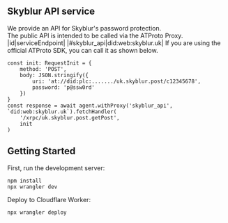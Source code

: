 ## Skyblur API service
We provide an API for Skyblur's password protection.<br />
The public API is intended to be called via the ATProto Proxy.
|id|serviceEndpoint|
|#skyblur_api|did:web:skyblur.uk|
If you are using the official ATProto SDK, you can call it as shown below.
```
const init: RequestInit = {
    method: 'POST',
    body: JSON.stringify({
        uri: 'at://did:plc:......./uk.skyblur.post/c12345678',
        password: 'p@ssw0rd'
    })
}
const response = await agent.withProxy('skyblur_api', `did:web:skyblur.uk`).fetchHandler(
    '/xrpc/uk.skyblur.post.getPost',
    init
)
```

## Getting Started

First, run the development server:
```
npm install
npx wrangler dev
```

Deploy to Cloudflare Worker:
```
npx wrangler deploy
```
